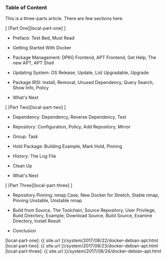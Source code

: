 ### Table of Content

This is a three-parts article.
There are few sections here.

[ [Part One][local-part-one] ]

*	Preface: Test Bed, Must Read

*	Getting Started With Docker

*	Package Management: DPKG Frontend, APT Frontend, Get Help, The new APT, APT Shell

*	Updating System: OS Release, Update, List Upgradable, Upgrade

*	Package IRSI: Install, Removal, Unused Dependency, Query Search, Show Info, Policy

*	What's Next

[ [Part Two][local-part-two] ]

*	Dependency: Dependency, Reverse Dependency, Test

*	Repository: Configuration, Policy, Add Repository, Mirror

*	Group: Task

*	Hold Package: Building Example, Mark Hold, Pinning

*	History: The Log File

*	Clean Up

*	What's Next

[ [Part Three][local-part-three] ]

*	Repository Pinning: nmap Case, New Docker for Stretch, Stable nmap, Pinning Unstable, Unstable nmap

*	Build from Source, The Toolchain, Source Repository, User Privilege, Build Directory, Example, Download Source, Build Source, Examine Directory, Install Result

*	Conclusion

[//]: <> ( -- -- -- links below -- -- -- )

[local-part-one]:   {{ site.url }}/system/2017/08/22/docker-debian-apt.html
[local-part-two]:   {{ site.url }}/system/2017/08/23/docker-debian-apt.html
[local-part-three]: {{ site.url }}/system/2017/08/24/docker-debian-apt.html
